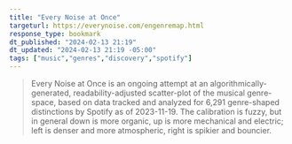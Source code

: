 ```yaml
---
title: "Every Noise at Once"
targeturl: https://everynoise.com/engenremap.html
response_type: bookmark
dt_published: "2024-02-13 21:19"
dt_updated: "2024-02-13 21:19 -05:00"
tags: ["music","genres","discovery","spotify"]
---
```


> Every Noise at Once is an ongoing attempt at an algorithmically-generated, readability-adjusted scatter-plot of the musical genre-space, based on data tracked and analyzed for 6,291 genre-shaped distinctions by Spotify as of 2023-11-19. The calibration is fuzzy, but in general down is more organic, up is more mechanical and electric; left is denser and more atmospheric, right is spikier and bouncier. 